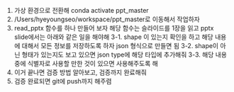 1. 가상 환경으로 전환해 conda activate ppt_master 
2. /Users/hyeyoungseo/workspace/ppt_master로 이동해서 작업하자 
3. read_pptx 함수를 하나 만들어 보자 해당 함수는 슬라이드를 1장을 읽고 pptx slide에서는 아래와 같은 일을 해야해 
3-1. shape 이 있는지 확인을 하고 해당 내용에 대해서 모든 정보를 저장하도록 하자 json 형식으로 만들면 됨 
3-2. shape이 아닌 형태가 있는지도 보고 있으면 json type에 해당 타입에 추가해줘 
3-3. 해당 내용 중에 식별자로 사용할 만한 것이 있으면 사용해주도록 해
4. 이거 끝나면 검증 방법 알아보고, 검증까지 완료해줘 
5. 검증 완료되면 git에 push까지 해주렴 